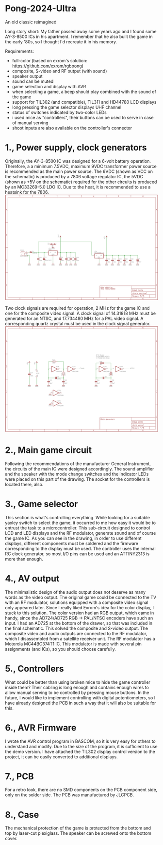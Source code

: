 # Pong-2024-Ultra
An old classic reimagined

Long story short: My father passed away some years ago and I found some AY-3-8500 ICs in his apartment. I remember that he also built the game in the early '80s, so I thought I'd recreate it in his memory.
 
Requirements:
- full-color (based on exrom's solution: https://github.com/exrom/rgbpong)
- composite, S-video and RF output (with sound)
- speaker output
- sound can be muted
- game selection and display with AVR
- when selecting a game, a beep should play combined with the sound of the game
- support for TIL302 (and compatible), TIL311 and HD44780 LCD displays
- long pressing the game selector displays UHF channel
- status of switches indicated by two-color LEDs
- i used mice as "controllers", their buttons can be used to serve in case of manual serving
- shoot inputs are also available on the controller's connector

# 1., Power supply, clock generators
Originally, the AY-3-8500 IC was designed for a 6-volt battery operation. Therefore, a a minimum 7.5VDC, maximum 9VDC transformer power source is recommended as the main power source.
The 6VDC (shown as VCC on the schematic) is produced by a 7806 voltage regulator IC, the 5VDC (shown as +5V on the schematic) required for the other circuits is produced by an MC33269-5.0 LDO IC.
Due to the heat, it is recommended to use a heatsink for the 7806.
![Power supply](/images/1_sch_psu.png)

Two clock signals are required for operation, 2 MHz for the game IC and one for the composite video signal. A clock signal of 14.31818 MHz must be generated for an NTSC, and 17.734480 MHz for a PAL video signal. A corresponding quartz crystal must be used in the clock signal generator.
![Clock generators](/images/1_sch_clock.png)

# 2., Main game circuit
Following the recommendations of the manufacturer General Instrument, the circuits of the main IC were designed accordingly. The sound amplifier and the speaker with the mode change switches and the indicator LEDs were placed on this part of the drawing. The socket for the controllers is located there, also.
 
# 3., Game selector
This section is what's controlling everything. 
While looking for a suitable yaxley switch to select the game, it occurred to me how easy it would be to entrust the task to a microcontroller. This sub-circuit designed to control LCD and LED displays and the RF modulator, generate sound and of course the game IC. As you can see in the drawing, in order to use different displays, different components must be soldered and the firmware corresponding to the display must be used.
The controller uses the internal RC clock generator, so most I/O pins can be used and an ATTINY2313 is more than enough.
 
# 4., AV output
The minimalistic design of the audio output does not deserve as many words as the video output.
The original game could be connected to the TV with an RF modulator, solutions equipped with a composite video signal only appeared later. Since I really liked Exrom's idea for the color display, I stuck to this solution. The color version had an RGB output, which came in handy, since the AD724/AD725 RGB -> PAL/NTSC encoders have such an input. I had an AD725 at the bottom of the drawer, so that was included in the final schematic. This solved the composite and S-video output. The composite video and audio outputs are connected to the RF modulator, which I disassembled from a satellite receiver unit. The RF modulator has a Motorola MC44BC374T1 IC. This modulator is made with several pin assignments (and ICs), so you should choose carefully.
 
# 5., Controllers
What could be better than using broken mice to hide the game controller inside them? Their cabling is long enough and contains enough wires to allow manual serving to be controlled by pressing mouse buttons.
In the future, I would like to implement controlling with digital potentiometers, so I have already designed the PCB in such a way that it will also be suitable for this.
 
# 6., AVR Firmware
I wrote the AVR control program in BASCOM, so it is very easy for others to understand and modify.
Due to the size of the program, it is sufficient to use the demo version. I have attached the TIL302 display control version to the project, it can be easily converted to additional displays.
 
# 7., PCB
For a retro look, there are no SMD components on the PCB component side, only on the solder side. The PCB was manufactured by JLCPCB.
 
# 8., Case
The mechanical protection of the game is protected from the bottom and top by laser-cut plexiglass. The speaker can be screwed onto the bottom cover.
